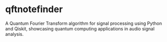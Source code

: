 # qftnotefinder
A Quantum Fourier Transform algorithm for signal processing using Python and Qiskit, showcasing quantum computing applications in audio signal analysis. 
